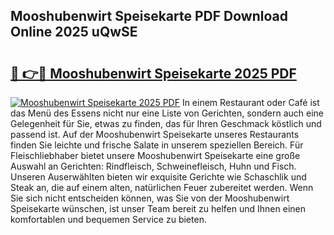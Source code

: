 ## Mooshubenwirt Speisekarte PDF Download Online 2025 uQwSE

# <h2><a href="http://gc8aro.nevu.top/?p=Mooshubenwirt+Speisekarte">🔗 👉🔴 Mooshubenwirt Speisekarte 2025 PDF</a></h2>

[![Mooshubenwirt Speisekarte 2025 PDF](https://i.imgur.com/dBaPXMq.png)](http://gc8aro.nevu.top/?p=Mooshubenwirt+Speisekarte)
In einem Restaurant oder Café ist das Menü des Essens nicht nur eine Liste von Gerichten, sondern auch eine Gelegenheit für Sie, etwas zu finden, das für Ihren Geschmack köstlich und passend ist. Auf der Mooshubenwirt Speisekarte unseres Restaurants finden Sie leichte und frische Salate in unserem speziellen Bereich. Für Fleischliebhaber bietet unsere Mooshubenwirt Speisekarte eine große Auswahl an Gerichten: Rindfleisch, Schweinefleisch, Huhn und Fisch. Unseren Auserwählten bieten wir exquisite Gerichte wie Schaschlik und Steak an, die auf einem alten, natürlichen Feuer zubereitet werden. Wenn Sie sich nicht entscheiden können, was Sie von der Mooshubenwirt Speisekarte wünschen, ist unser Team bereit zu helfen und Ihnen einen komfortablen und bequemen Service zu bieten.
